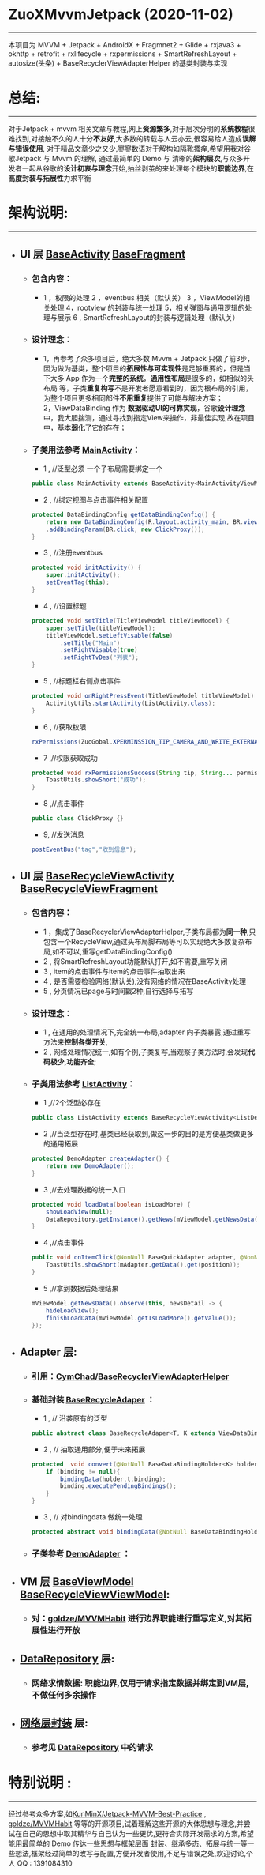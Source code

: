 # ZuoXMvvmJetpack (2020-11-02)  
***
本项目为 MVVM + Jetpack + AndroidX + Fragmnet2 + Glide + rxjava3 + okhttp + retrofit + rxlifecycle + rxpermissions + SmartRefreshLayout +  autosize(头条) + BaseRecyclerViewAdapterHelper 的基类封装与实现 
  
# 总结: 
****
对于Jetpack + mvvm  相关文章与教程,网上**资源繁多**,对于层次分明的**系统教程**很难找到,对接触不久的人十分**不友好**,大多数的转载与人云亦云,很容易给人造成**误解与错误使用**,
对于精品文章少之又少,寥寥数语对于解构如隔靴搔痒,希望用我对谷歌Jetpack 与 Mvvm 的理解, 通过最简单的 Demo 与 清晰的**架构层次**,与众多开发者一起从谷歌的**设计初衷与理念**开始,抽丝剥茧的来处理每个模块的**职能边界**,在**高度封装与拓展性**力求平衡

# 架构说明:  
***
- ## UI 层  [BaseActivity](https://github.com/dazuoit/ZuoXMvvmJetpack/blob/master/lib_common/src/main/java/com/zuo/demo/lib_common/base/ui/BaseActivity.java) [BaseFragment](https://github.com/dazuoit/ZuoXMvvmJetpack/blob/master/lib_common/src/main/java/com/zuo/demo/lib_common/base/ui/BaseFragment.java)
	- ### 包含内容： 
 		- 1 ，权限的处理  2 ，eventbus 相关（默认关）  3 ，ViewModel的相关处理  4，rootview 的封装与统一处理  5，相关弹窗与通用逻辑的处理与展示   6 , SmartRefreshLayout的封装与逻辑处理（默认关）
	- ### 设计理念：
		- 1，再参考了众多项目后，绝大多数 Mvvm + Jetpack 只做了前3步，因为做为基类，整个项目的**拓展性与可实现性**是足够重要的，但是当下大多 App 作为一个**完整的系统**，**通用性布局**是很多的，如相似的头布局  等，子类**重复构写**不是开发者愿意看到的，因为根布局的引用，为整个项目更多相同部件**不用重复**提供了可能与解决方案；  
  2，ViewDataBinding 作为 **数据驱动UI的可靠实现**，谷歌**设计理念**中，我大胆揣测，通过寻找到指定View来操作，非最佳实现,故在项目中，基本**弱化**了它的存在；
	- ### 子类用法参考 [MainActivity](https://github.com/dazuoit/ZuoXMvvmJetpack/blob/master/app/src/main/java/com/zuo/xmvvm/main/MainActivity.java)：
		- 1 , //泛型必须  一个子布局需要绑定一个 
		```Java
		public class MainActivity extends BaseActivity<MainActivityViewModel> {}  
		``` 
		 
		- 2 , //绑定视图与点击事件相关配置 
		```Java
		protected DataBindingConfig getDataBindingConfig() {
			return new DataBindingConfig(R.layout.activity_main, BR.viewModel)
			.addBindingParam(BR.click, new ClickProxy());
		}
		```
	  
		- 3 , //注册eventbus
		```Java
		protected void initActivity() {
			super.initActivity();
			setEventTag(this);
		}
		```
		  
		- 4 , //设置标题
		```Java
		protected void setTitle(TitleViewModel titleViewModel) {
			super.setTitle(titleViewModel);
			titleViewModel.setLeftVisable(false)
				.setTitle("Main")
				.setRightVisable(true)
				.setRightTvDes("列表");
		} 
		```
		  
		- 5 ,  //标题栏右侧点击事件 
		```Java
		protected void onRightPressEvent(TitleViewModel titleViewModel) {
			ActivityUtils.startActivity(ListActivity.class);
		}
		```
	   
		- 6 , //获取权限
		```Java
		rxPermissions(ZuoGobal.XPERMINSSION_TIP_CAMERA_AND_WRITE_EXTERNAL_STORAGE, Manifest.permission.WRITE_EXTERNAL_STORAGE, Manifest.permission.CAMERA);
		```
		  
		- 7 ,//权限获取成功 
		```Java
		protected void rxPermissionsSuccess(String tip, String... permissions) {
			ToastUtils.showShort("成功");
		}
		```
	  
		- 8 ,//点击事件
		```Java
		public class ClickProxy {} 
		```
  
		- 9, //发送消息
		```Java
		postEventBus("tag","收到信息"); 
		```
		  
- ## UI 层  [BaseRecycleViewActivity](https://github.com/dazuoit/ZuoXMvvmJetpack/blob/master/lib_common/src/main/java/com/zuo/demo/lib_common/base/ui/BaseRecycleViewActivity.java)  [BaseRecycleViewFragment](https://github.com/dazuoit/ZuoXMvvmJetpack/blob/master/lib_common/src/main/java/com/zuo/demo/lib_common/base/ui/BaseRecycleViewFragment.java)	
	- ### 包含内容：
 		- 1 ，集成了BaseRecyclerViewAdapterHelper,子类布局都为**同一种**,只包含一个RecycleView,通过头布局脚布局等可以实现绝大多数复杂布局,如不可以,重写getDataBindingConfig()
		- 2 , 将SmartRefreshLayout功能默认打开,如不需要,重写关闭
		- 3 , item的点击事件与item的点击事件抽取出来
		- 4 , 是否需要检验网络(默认关),没有网络的情况在BaseActivity处理
		- 5 , 分页情况已page与时间戳2种,自行选择与拓写
	- ### 设计理念：
		- 1 , 在通用的处理情况下,完全统一布局,adapter 向子类暴露,通过重写方法来**控制各类开关**,
		- 2 , 网络处理情况统一,如有个例,子类复写,当观察子类方法时,会发现**代码极少,功能齐全**;
	- ### 子类用法参考 [ListActivity](https://github.com/dazuoit/ZuoXMvvmJetpack/blob/master/app/src/main/java/com/zuo/xmvvm/list/ListActivity.java)：
		- 1 ,//2个泛型必存在
		```Java
		public class ListActivity extends BaseRecycleViewActivity<ListDemoViewModel, DemoAdapter> {) 
		```
		  
	 	- 2 ,//当泛型存在时,基类已经获取到,做这一步的目的是方便基类做更多的通用拓展
		```Java
		protected DemoAdapter createAdapter() {
			return new DemoAdapter();
		} 
		```
		  
		- 3 ,//去处理数据的统一入口
		```Java
		protected void loadData(boolean isLoadMore) {
			showLoadView(null);
			DataRepository.getInstance().getNews(mViewModel.getNewsData(), mViewModel.getPage());
		} 
		```
		  
		- 4 ,//点击事件
		```Java
		public void onItemClick(@NonNull BaseQuickAdapter adapter, @NonNull View view, int position) {
			ToastUtils.showShort(mAdapter.getData().get(position));
		} 
		```
		  
		- 5 ,//拿到数据后处理结果
		```Java
		mViewModel.getNewsData().observe(this, newsDetail -> {
			hideLoadView();
			finishLoadData(mViewModel.getIsLoadMore().getValue());
		}); 
		```
		  
- ## Adapter 层:
	- ### 引用：[CymChad/BaseRecyclerViewAdapterHelper](https://github.com/CymChad/BaseRecyclerViewAdapterHelper)
	
 	- ### 基础封装 [BaseRecycleAdaper](https://github.com/dazuoit/ZuoXMvvmJetpack/blob/master/lib_common/src/main/java/com/zuo/demo/lib_common/base/adapter/BaseRecycleAdaper.java) ：
		- 1 , // 沿袭原有的泛型
		```Java
		public abstract class BaseRecycleAdaper<T, K extends ViewDataBinding> extends BaseQuickAdapter<T, BaseDataBindingHolder<K>> {} 
		```
		  
		- 2 ,  // 抽取通用部分,便于未来拓展
		```Java
		protected  void convert(@NotNull BaseDataBindingHolder<K> holder, T t){K binding = holder.getDataBinding();
			if (binding != null){
				bindingData(holder,t,binding);
				binding.executePendingBindings();
			}
		}
		```
		  
		- 3 , // 对bindingdata 做统一处理
		```Java
		protected abstract void bindingData(@NotNull BaseDataBindingHolder<K> holder, T t,K k) {}
		```
		  
	- ### 子类参考 [DemoAdapter](https://github.com/dazuoit/ZuoXMvvmJetpack/blob/master/app/src/main/java/com/zuo/xmvvm/list/DemoAdapter.java) ：
- ## VM 层 [BaseViewModel](https://github.com/dazuoit/ZuoXMvvmJetpack/blob/master/lib_common/src/main/java/com/zuo/demo/lib_common/base/model/BaseViewModel.java)   [BaseRecycleViewViewModel](https://github.com/dazuoit/ZuoXMvvmJetpack/blob/master/lib_common/src/main/java/com/zuo/demo/lib_common/base/model/BaseRecycleViewViewModel.java):
	- ### 对：[goldze/MVVMHabit](https://github.com/goldze/MVVMHabit/blob/master/mvvmhabit/src/main/java/me/goldze/mvvmhabit/base/BaseViewModel.java) 进行边界职能进行重写定义,对其拓展性进行开放
	  
- ## [DataRepository](https://github.com/dazuoit/ZuoXMvvmJetpack/blob/master/app/src/main/java/com/zuo/xmvvm/net/DataRepository.java) 层:
	- ### 网络求情数据: 职能边界,仅用于请求指定数据并绑定到VM层,不做任何多余操作
  
    
- ## [网络层封装](https://github.com/dazuoit/ZuoXMvvmJetpack/tree/master/lib_common/src/main/java/com/zuo/demo/lib_common/net) 层:

	- ### 参考见 [DataRepository](https://github.com/dazuoit/ZuoXMvvmJetpack/blob/master/app/src/main/java/com/zuo/xmvvm/net/DataRepository.java) 中的请求
  	
# 特别说明 : 
*** 
经过参考众多方案,如[KunMinX/Jetpack-MVVM-Best-Practice](https://github.com/KunMinX/Jetpack-MVVM-Best-Practice) , [goldze/MVVMHabit](https://github.com/goldze/MVVMHabit) 等等的开源项目,试着理解这些开源的大体思想与理念,并尝试在自己的思想中取其精华与自己认为一些更优,更符合实际开发需求的方案,希望能用最简单的 Demo 传达一些思想与框架层面 封装、继承多态、拓展与统一等一些想法,框架经过简单的改写与配置,方便开发者使用,不足与错误之处,欢迎讨论,个人 QQ : 1391084310
	
			
		
		
		  
		
		
	
	
	
  
  
  









